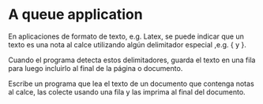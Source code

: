# A queue application

En aplicaciones de formato de texto, e.g. Latex, se puede indicar que un texto es una nota al calce utilizando algún delimitador especial ,e.g. { y }. 

Cuando el programa detecta estos delimitadores, guarda el texto en una fila para luego incluirlo al final de la página o documento. 

Escribe un programa que lea el texto de un documento que contenga notas al calce, las colecte usando una fila y las imprima al final del documento. 
